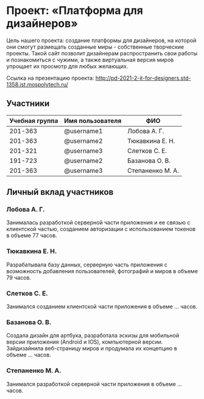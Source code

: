 # Проект: «Платформа для дизайнеров»

Цель нашего проекта: создание платформы для дизайнеров, на которой они смогут размещать созданные миры - собственные творческие проекты. Такой сайт позволит дизайнерам распространить свои работы и познакомиться с чужими, а также виртуальная версия миров упрощает их просмотр для любых желающих.

Ссылка на презентацию проекта: http://pd-2021-2-it-for-designers.std-1358.ist.mospolytech.ru/

## Участники

| Учебная группа | Имя пользователя | ФИО                      |
|----------------|------------------|--------------------------|
| 201-363       | @username1       | Лобова А. Г.            |
| 201-363        | @username2       | Тюкавкина Е. Н.           |
| 201-321        | @username3       | Слетков С. Е. |
| 191-723        | @username2       | Базанова О. В.             |
| 201-363       | @username3       |Степаненко М. А. |

## Личный вклад участников

### Лобова А. Г. 

Занималась разработкой серверной части приложения и ее связью с клиентской частью, созданием авторизации с использованием токенов в объеме 77 часов.

### Тюкавкина Е. Н.   

Разрабатывала базу данных, серверную часть приложения с возможность добавления пользователей, фотографий и миров в объеме 79 часов.

### Слетков С. Е.

Занимался созданием клиентской части приложения в объеме ... часов.

### Базанова О. В.

Создала дизайн для артбука, разработала эскизы для мобильной версии приложения (Android и IOS), компьютерной версии. Зайдизайнила веб-страницу миров и продумала их концепцию в объеме ... часов.

### Степаненко М. А.

Занимался разработкой серверной части приложения в объеме ... часов.
